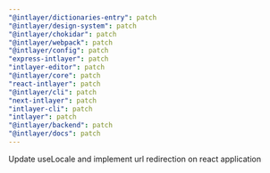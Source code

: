 ```yaml
---
"@intlayer/dictionaries-entry": patch
"@intlayer/design-system": patch
"@intlayer/chokidar": patch
"@intlayer/webpack": patch
"@intlayer/config": patch
"express-intlayer": patch
"intlayer-editor": patch
"@intlayer/core": patch
"react-intlayer": patch
"@intlayer/cli": patch
"next-intlayer": patch
"intlayer-cli": patch
"intlayer": patch
"@intlayer/backend": patch
"@intlayer/docs": patch
---
```


Update useLocale and implement url redirection on react application
